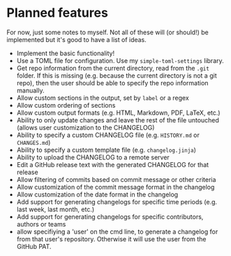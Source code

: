 # Planned features

For now, just some notes to myself. Not all of these will (or should!) be
implemented but it's good to have a list of ideas.

- Implement the basic functionality!
- Use a TOML file for configuration. Use my `simple-toml-settings` library.
- Get repo information from the current directory, read from the `.git` folder.
  If this is missing (e.g. because the current directory is not a git repo),
  then the user should be able to specify the repo information manually.
- Allow custom sections in the output, set by `label` or a regex
- Allow custom ordering of sections
- Allow custom output formats (e.g. HTML, Markdown, PDF, LaTeX, etc.)
- Ability to only update changes and leave the rest of the file untouched
  (allows user customization to the CHANGELOG)
- Ability to specify a custom CHANGELOG file (e.g. `HISTORY.md` or `CHANGES.md`)
- Ability to specify a custom template file (e.g. `changelog.jinja`)
- Ability to upload the CHANGELOG to a remote server
- Edit a GitHub release text with the generated CHANGELOG for that release
- Allow filtering of commits based on commit message or other criteria
- Allow customization of the commit message format in the changelog
- Allow customization of the date format in the changelog
- Add support for generating changelogs for specific time periods (e.g. last
  week, last month, etc.)
- Add support for generating changelogs for specific contributors, authors or
  teams
- allow specifiying a 'user' on the cmd line, to generate a changelog for from
  that user's repository. Otherwise it will use the user from the GitHub PAT.
